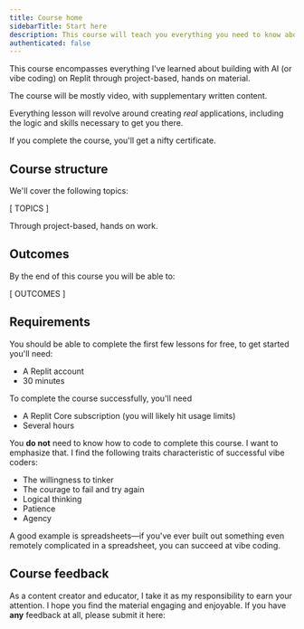 ```yaml
---
title: Course home
sidebarTitle: Start here
description: This course will teach you everything you need to know about vibe coding on Replit.
authenticated: false
---
```


This course encompasses everything I've learned about building with AI (or vibe coding) on Replit through project-based, hands on material.

The course will be mostly video, with supplementary written content.

Everything lesson will revolve around creating _real_ applications, including the logic and skills necessary to get you there.

If you complete the course, you'll get a nifty certificate.

## Course structure

We'll cover the following topics:

[ TOPICS ]

Through project-based, hands on work. 

## Outcomes

By the end of this course you will be able to:

[ OUTCOMES ]

## Requirements

You should be able to complete the first few lessons for free, to get started you'll need:

- A Replit account
- 30 minutes

To complete the course successfully, you'll need

- A Replit Core subscription (you will likely hit usage limits)
- Several hours

You **do not** need to know how to code to complete this course. I want to emphasize that. I find the following traits characteristic of successful vibe coders:

- The willingness to tinker
- The courage to fail and try again
- Logical thinking
- Patience
- Agency

A good example is spreadsheets—if you've ever built out something even remotely complicated in a spreadsheet, you can succeed at vibe coding.

## Course feedback

As a content creator and educator, I take it as my responsibility to earn your attention. I hope you find the material engaging and enjoyable. If you have **any** feedback at all, please submit it here:

